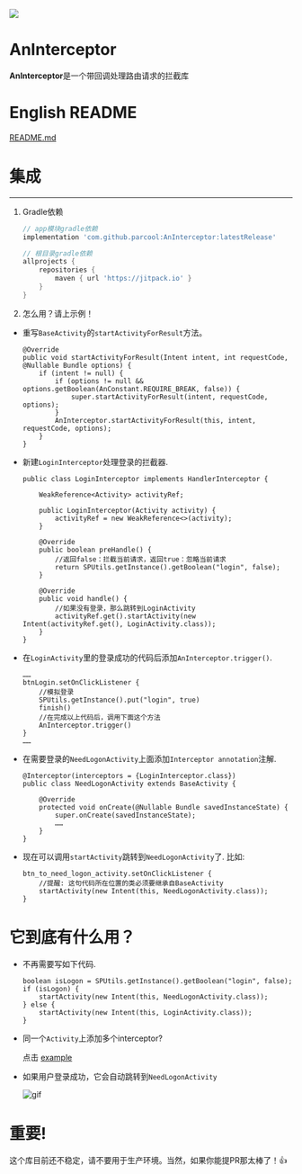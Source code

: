 [![](https://jitpack.io/v/parcool/AnInterceptor.svg)](https://jitpack.io/#parcool/AnInterceptor)
# AnInterceptor
**AnInterceptor**是一个带回调处理路由请求的拦截库

# English README
[README.md](https://github.com/parcool/AnInterceptor)

# 集成
---
1. Gradle依赖

    ```groovy
    // app模块gradle依赖
    implementation 'com.github.parcool:AnInterceptor:latestRelease'
    ```

    ```groovy
    // 根目录gradle依赖
    allprojects {
		repositories {
			maven { url 'https://jitpack.io' }
		}
	}
    ```

2. 怎么用？请上示例！
* 重写`BaseActivity`的`startActivityForResult`方法。
    ```
    @Override
    public void startActivityForResult(Intent intent, int requestCode, @Nullable Bundle options) {
        if (intent != null) {
            if (options != null && options.getBoolean(AnConstant.REQUIRE_BREAK, false)) {
                super.startActivityForResult(intent, requestCode, options);
            }
            AnInterceptor.startActivityForResult(this, intent, requestCode, options);
        }
    }
    ```
* 新建`LoginInterceptor`处理登录的拦截器.
    ```
    public class LoginInterceptor implements HandlerInterceptor {
    
        WeakReference<Activity> activityRef;
    
        public LoginInterceptor(Activity activity) {
            activityRef = new WeakReference<>(activity);
        }
    
        @Override
        public boolean preHandle() {
            //返回false：拦截当前请求，返回true：忽略当前请求
            return SPUtils.getInstance().getBoolean("login", false);
        }
    
        @Override
        public void handle() {
            //如果没有登录，那么跳转到LoginActivity
            activityRef.get().startActivity(new Intent(activityRef.get(), LoginActivity.class));
        }
    }
    ```
* 在`LoginActivity`里的登录成功的代码后添加`AnInterceptor.trigger()`.
    ```
    ……
    btnLogin.setOnClickListener {
        //模拟登录
        SPUtils.getInstance().put("login", true)
        finish()
        //在完成以上代码后，调用下面这个方法
        AnInterceptor.trigger()    
    }
    ……
    ```
* 在需要登录的`NeedLogonActivity`上面添加`Interceptor annotation`注解.
    ```
    @Interceptor(interceptors = {LoginInterceptor.class})
    public class NeedLogonActivity extends BaseActivity {
    
        @Override
        protected void onCreate(@Nullable Bundle savedInstanceState) {
            super.onCreate(savedInstanceState);
            ……
        }
    }    
    ```
* 现在可以调用`startActivity`跳转到`NeedLogonActivity`了. 比如:

    ```
    btn_to_need_logon_activity.setOnClickListener {
        //提醒: 这句代码所在位置的类必须要继承自BaseActivity
        startActivity(new Intent(this, NeedLogonActivity.class));
    }
    ```
# 它到底有什么用？
* 不再需要写如下代码.

    ```
    boolean isLogon = SPUtils.getInstance().getBoolean("login", false);
    if (isLogon) {
        startActivity(new Intent(this, NeedLogonActivity.class));
    } else {
        startActivity(new Intent(this, LoginActivity.class));
    }
    ```
* 同一个`Activity`上添加多个interceptor?

    点击 [example](https://github.com/parcool/AnInterceptor/tree/master/example)

* 如果用户登录成功，它会自动跳转到`NeedLogonActivity`

    ![gif](https://github.com/parcool/AnInterceptor/raw/master/gif.gif)


# 重要!
这个库目前还不稳定，请不要用于生产环境。当然，如果你能提PR那太棒了！👍